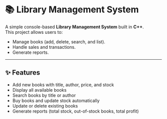 # 📚 Library Management System

A simple console-based **Library Management System** built in **C++**.  
This project allows users to:

- Manage books (add, delete, search, and list).
- Handle sales and transactions.
- Generate reports.
---

## ✨ Features
- Add new books with title, author, price, and stock
- Display all available books
- Search books by title or author
- Buy books and update stock automatically
- Update or delete existing books
- Generate reports (total stock, out-of-stock books, total profit)
